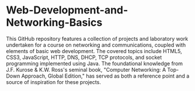 # Web-Development-and-Networking-Basics
This GitHub repository features a collection of projects and laboratory work undertaken for a course on networking and communications, coupled with elements of basic web development. The covered topics include HTML5, CSS3, JavaScript, HTTP, DNS, DHCP, TCP protocols, and socket programming implemented using Java. The foundational knowledge from J.F. Kurose & K.W. Ross's seminal book, "Computer Networking: A Top-Down Approach, Global Edition," has served as both a reference point and a source of inspiration for these projects.
